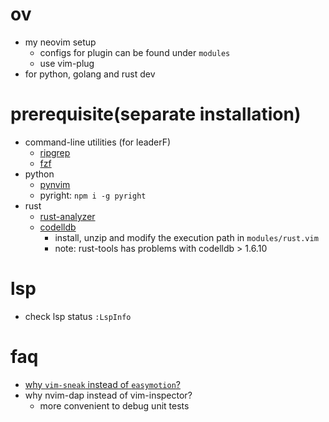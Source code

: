 # ov
- my neovim setup
  - configs for plugin can be found under `modules`
  - use vim-plug
- for python, golang and rust dev

# prerequisite(separate installation)
- command-line utilities (for leaderF)
  - [ripgrep](https://github.com/BurntSushi/ripgrep)
  - [fzf](https://github.com/junegunn/fzf)
- python
  - [pynvim](https://github.com/neovim/pynvim)
  - pyright: `npm i -g pyright`
- rust
  - [rust-analyzer](https://rust-analyzer.github.io/manual.html#installation)
  - [codelldb](https://github.com/vadimcn/vscode-lldb/releases)
    - install, unzip and modify the execution path in `modules/rust.vim`
    - note: rust-tools has problems with codelldb > 1.6.10

# lsp
- check lsp status `:LspInfo`

# faq
- [why `vim-sneak` instead of `easymotion`?](https://www.reddit.com/r/vim/comments/2ydw6t/large_plugins_vs_small_easymotion_vs_sneak/)
- why nvim-dap instead of vim-inspector?
  - more convenient to debug unit tests
